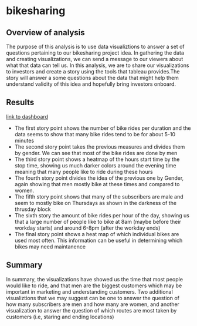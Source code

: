 # bikesharing

## Overview of analysis
The purpose of this analysis is to use data visualiztions to answer a set of questions pertaining to our bikesharing project idea. In gathering the data and creating visualizations, we can send a message to our viewers about what that data can tell us. In this analysis, we are to share our visualizations to investors and create a story using the tools that tableau provides.The story will answer a some questions about the data that might help them understand validity of this idea and hopefully bring investors onboard.

## Results
[link to dashboard](https://public.tableau.com/app/profile/dominic4796/viz/Bikesharing_16448111392530/Story1?publish=yes)

- The first story point shows the number of bike rides per duration and the data seems to show that many bike rides tend to be for about 5-10 minutes
- The second story point takes the previous measures and divides them by gender. We can see that most of the bike rides are done by men
- The third story point shows a heatmap of the hours start time by the stop time, showing us much darker colors around the evening time meaning that many people like to ride during these hours
- The fourth story point divides the idea of the previous one by Gender, again showing that men mostly bike at these times and compared to women.
- The fifth story point shows that many of the subscribers are male and seem to mostly bike on Thursdays as shown in the darkness of the thrusday block
- The sixth story the amount of bike rides per hour of the day, showing us that a large number of people like to bike at 8am (maybe before their workday starts) and around 6-8pm (after the workday ends)
- The final story point shows a heat map of which individual bikes are used most often. This information can be useful in determining which bikes may need maintanence

## Summary
In summary, the visualizations have showed us the time that most people would like to ride, and that men are the biggest customers which may be important in marketing and understanding customers. Two additional visualiztions that we may suggest can be one to answer the question of how many subscribers are men and how many are women, and another visualization to answer the question of which routes are most taken by customers (i.e, staring and ending locations) 

